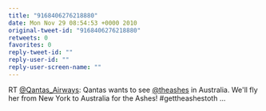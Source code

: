 ```yaml
---
title: "9168406276218880"
date: Mon Nov 29 08:54:53 +0000 2010
original-tweet-id: "9168406276218880"
retweets: 0
favorites: 0
reply-tweet-id: ""
reply-user-id: ""
reply-user-screen-name: ""
---
```

RT <a href="https://twitter.com/Qantas_Airways">@Qantas_Airways</a>: Qantas wants to see <a href="https://twitter.com/theashes">@theashes</a> in Australia. We'll fly her from New York to Australia for the Ashes! #gettheashestoth ...
